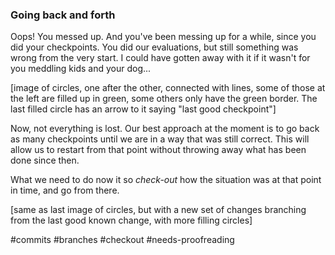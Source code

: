 ### Going back and forth

Oops! You messed up. And you've been messing up for a while, since you did your checkpoints. You did our evaluations, but still something was wrong from the very start. I could have gotten away with it if it wasn't for you meddling kids and your dog...

[image of circles, one after the other, connected with lines, some of those at the left are filled up in green, some others only have the green border. The last filled circle has an arrow to it saying "last good checkpoint"]

Now, not everything is lost. Our best approach at the moment is to go back as many checkpoints until we are in a way that was still correct. This will allow us to restart from that point without throwing away what has been done since then.

What we need to do now it so _check-out_ how the situation was at that point in time, and go from there.

[same as last image of circles, but with a new set of changes branching from the last good known change, with more filling circles]

#commits #branches #checkout
#needs-proofreading